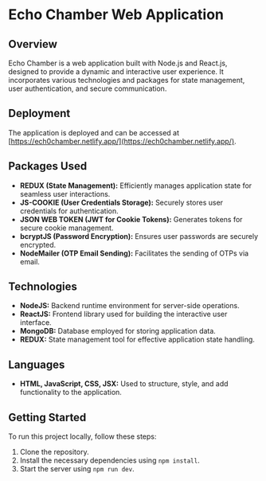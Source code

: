 # Echo Chamber Web Application

## Overview

Echo Chamber is a web application built with Node.js and React.js, designed to provide a dynamic and interactive user experience. It incorporates various technologies and packages for state management, user authentication, and secure communication.

## Deployment

The application is deployed and can be accessed at [https://ech0chamber.netlify.app/](https://ech0chamber.netlify.app/).

## Packages Used

- **REDUX (State Management):** Efficiently manages application state for seamless user interactions.
- **JS-COOKIE (User Credentials Storage):** Securely stores user credentials for authentication.
- **JSON WEB TOKEN (JWT for Cookie Tokens):** Generates tokens for secure cookie management.
- **bcryptJS (Password Encryption):** Ensures user passwords are securely encrypted.
- **NodeMailer (OTP Email Sending):** Facilitates the sending of OTPs via email.

## Technologies

- **NodeJS:** Backend runtime environment for server-side operations.
- **ReactJS:** Frontend library used for building the interactive user interface.
- **MongoDB:** Database employed for storing application data.
- **REDUX:** State management tool for effective application state handling.

## Languages

- **HTML, JavaScript, CSS, JSX:** Used to structure, style, and add functionality to the application.

## Getting Started

To run this project locally, follow these steps:

1. Clone the repository.
2. Install the necessary dependencies using `npm install`.
3. Start the server using `npm run dev`.


